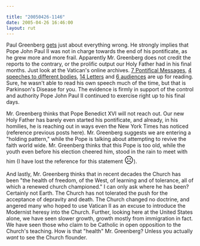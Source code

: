 ```yaml
---

title: "20050426-1146"
date: 2005-04-26 16:46:00
layout: rut
---
```


<p> Paul Greenberg <a href="http://www.townhall.com/columnists/paulgreenberg/pg20050425.shtml">gets</a>
just about everything wrong.  He strongly implies that Pope John Paul
II was not in charge towards the end of his pontificate, as he grew
more and more frail.  Apparently Mr. Greenberg does not credit the
reports to the contrary, or the prolific output our Holy Father had
in his final months.  Just look at the Vatican's online archives.  <a href="http://www.vatican.va/holy_father/john_paul_ii/messages/pont_messages/2005/index_en.htm">7
Pontifical Messages</a>, <a href="http://www.vatican.va/holy_father/john_paul_ii/speeches/2005/index_en.htm">4
speeches to different bodies</a>, <a href="http://www.vatican.va/holy_father/john_paul_ii/letters/2005/index_en.htm">14
Letters</a> and <a href="http://www.vatican.va/holy_father/john_paul_ii/audiences/2005/index_en.htm">6
audiences</a> are up for reading.  Sure, he wasn't able to read his
own speech much of the time, but that is Parkinson's Disease for you.
The evidence is firmly in support of the control and authority Pope
John Paul II continued to exercise right up to his final days.</p>

<p>Mr. Greenberg thinks that Pope Benedict XVI will not reach out.
Our new Holy Father has barely even started his pontificate,
and already, in his homilies, he is reaching out in ways even
the New York Times has noticed (reference previous posts here).
Mr. Greenberg suggests we are entering a "holding pattern," while
the Pope is talking about attempting to revive the faith world wide.
Mr. Greenberg thinks that this Pope is too old, while the youth
even before his election cheered him, stood in the rain to meet
with him (I have lost the reference for this statement <font size="+2">&#x2639;</font>).</p>

<p> And lastly, Mr. Greenberg thinks that in recent
decades the Church has been "the health of freedom, of the West, of
learning and of tolerance, all of which a renewed church championed."
I can only ask where he has been?  Certainly not Earth.  The Church
has not tolerated the push for the acceptance of depravity and death.
The Church changed no doctrine, and angered many who hoped to use
Vatican II as an excuse to introduce the Modernist heresy into
the Church.  Further, looking here at the United States alone, we
have seen slower growth, growth mostly from immigration in fact.
We have seen those who claim to be Catholic in open opposition
to the Church's teaching.  How is that "health" Mr. Greenberg?
Unless you actually <em>want</em> to see the Church flounder.</p>

